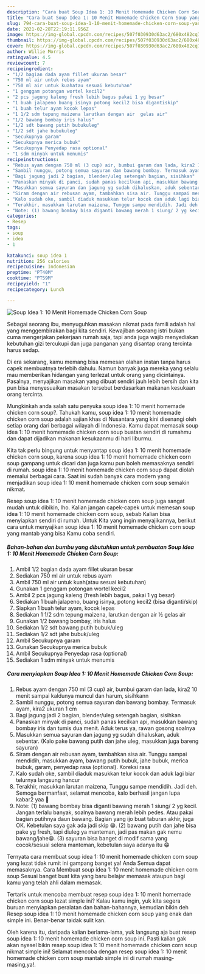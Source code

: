 ```yaml
---
description: "Cara buat Soup Idea 1: 10 Menit Homemade Chicken Corn Soup yang lezat dan Mudah Dibuat"
title: "Cara buat Soup Idea 1: 10 Menit Homemade Chicken Corn Soup yang lezat dan Mudah Dibuat"
slug: 794-cara-buat-soup-idea-1-10-menit-homemade-chicken-corn-soup-yang-lezat-dan-mudah-dibuat
date: 2021-02-28T22:19:11.956Z
image: https://img-global.cpcdn.com/recipes/507f030930d63ac2/680x482cq70/soup-idea-1-10-menit-homemade-chicken-corn-soup-foto-resep-utama.jpg
thumbnail: https://img-global.cpcdn.com/recipes/507f030930d63ac2/680x482cq70/soup-idea-1-10-menit-homemade-chicken-corn-soup-foto-resep-utama.jpg
cover: https://img-global.cpcdn.com/recipes/507f030930d63ac2/680x482cq70/soup-idea-1-10-menit-homemade-chicken-corn-soup-foto-resep-utama.jpg
author: Willie Morris
ratingvalue: 4.5
reviewcount: 7
recipeingredient:
- "1/2 bagian dada ayam fillet ukuran besar"
- "750 ml air untuk rebus ayam"
- "750 ml air untuk kuahatau sesuai kebutuhan"
- "1 genggam potongan wortel kecil2"
- "2 pcs jagung kaleng fresh lebih bagus pakai 1 yg besar"
- "1 buah jalapeno buang isinya potong kecil2 bisa digantiskip"
- "1 buah telur ayam kocok lepas"
- "1 1/2 sdm tepung maizena larutkan dengan air  gelas air"
- "1/2 bawang bombay iris halus"
- "1/2 sdt bawang putih bubukuleg"
- "1/2 sdt jahe bubukuleg"
- "Secukupnya garam"
- "Secukupnya merica bubuk"
- "Secukupnya Penyedap rasa optional"
- "1 sdm minyak untuk menumis"
recipeinstructions:
- "Rebus ayam dengan 750 ml (3 cup) air, bumbui garam dan lada, kira2 10 menit sampai kaldunya muncul dan harum, sisihkann"
- "Sambil nunggu, potong semua sayuran dan bawang bombay. Termasuk ayam, kira2 ukuran 1 cm"
- "Bagi jagung jadi 2 bagian, blender/uleg setengah bagian, sisihkan"
- "Panaskan minyak di panci, sudah panas kecilkan api, masukkan bawang bombay iris dan tumis dua menit. Aduk terus ya, rawan gosong soalnya"
- "Masukkan semua sayuran dan jagung yg sudah dihaluskan, aduk sebentar. (Kalo pake bawang putih dan jahe uleg, masukkan juga bareng sayuran)"
- "Siram dengan air rebusan ayam, tambahkan sisa air. Tunggu sampai mendidih, masukkan ayam, bawang putih bubuk, jahe bubuk, merica bubuk, garam, penyedap rasa (optional). Koreksi rasa"
- "Kalo sudah oke, sambil diaduk masukkan telur kocok dan aduk lagi biar telurnya langsung hancur"
- "Terakhir, masukkan larutan maizena, Tunggu sampe mendidih. Jadi deh. Semoga bermanfaat, selamat mencoba, kalo berhasil jangan lupa kabar2 yaa 👋"
- "Note: (1) bawang bombay bisa diganti bawang merah 1 siung/ 2 yg kecil. Jangan terlalu banyak, soalnya bawang merah lebih pedes. Atau pakai bagian putihnya daun bawang. Bagian yang ijo buat taburan akhir, juga OK. Kebetulan saya gak ada jadi skip 😁. (2) bawang putih dan jahe bisa pake yg fresh, tapi diuleg ya manteman, jadi pas makan gak nemu bawang/jahe😁. (3) sayuran bisa banget di modif sama yang cocok/sesuai selera manteman, kebetulan saya adanya itu 😁"
categories:
- Resep
tags:
- soup
- idea
- 1

katakunci: soup idea 1 
nutrition: 256 calories
recipecuisine: Indonesian
preptime: "PT40M"
cooktime: "PT59M"
recipeyield: "1"
recipecategory: Lunch

---
```



![Soup Idea 1: 10 Menit Homemade Chicken Corn Soup](https://img-global.cpcdn.com/recipes/507f030930d63ac2/680x482cq70/soup-idea-1-10-menit-homemade-chicken-corn-soup-foto-resep-utama.jpg)

Sebagai seorang ibu, menyuguhkan masakan nikmat pada famili adalah hal yang menggembirakan bagi kita sendiri. Kewajiban seorang istri bukan cuma mengerjakan pekerjaan rumah saja, tapi anda juga wajib menyediakan kebutuhan gizi tercukupi dan juga panganan yang disantap orang tercinta harus sedap.

Di era  sekarang, kamu memang bisa memesan olahan instan tanpa harus capek membuatnya terlebih dahulu. Namun banyak juga mereka yang selalu mau memberikan hidangan yang terlezat untuk orang yang dicintainya. Pasalnya, menyajikan masakan yang dibuat sendiri jauh lebih bersih dan kita pun bisa menyesuaikan masakan tersebut berdasarkan makanan kesukaan orang tercinta. 



Mungkinkah anda salah satu penyuka soup idea 1: 10 menit homemade chicken corn soup?. Tahukah kamu, soup idea 1: 10 menit homemade chicken corn soup adalah sajian khas di Nusantara yang kini disenangi oleh setiap orang dari berbagai wilayah di Indonesia. Kamu dapat memasak soup idea 1: 10 menit homemade chicken corn soup buatan sendiri di rumahmu dan dapat dijadikan makanan kesukaanmu di hari liburmu.

Kita tak perlu bingung untuk menyantap soup idea 1: 10 menit homemade chicken corn soup, karena soup idea 1: 10 menit homemade chicken corn soup gampang untuk dicari dan juga kamu pun boleh memasaknya sendiri di rumah. soup idea 1: 10 menit homemade chicken corn soup dapat diolah memalui berbagai cara. Saat ini sudah banyak cara modern yang menjadikan soup idea 1: 10 menit homemade chicken corn soup semakin nikmat.

Resep soup idea 1: 10 menit homemade chicken corn soup juga sangat mudah untuk dibikin, lho. Kalian jangan capek-capek untuk memesan soup idea 1: 10 menit homemade chicken corn soup, sebab Kalian bisa menyiapkan sendiri di rumah. Untuk Kita yang ingin menyajikannya, berikut cara untuk menyajikan soup idea 1: 10 menit homemade chicken corn soup yang mantab yang bisa Kamu coba sendiri.

<!--inarticleads1-->

##### Bahan-bahan dan bumbu yang dibutuhkan untuk pembuatan Soup Idea 1: 10 Menit Homemade Chicken Corn Soup:

1. Ambil 1/2 bagian dada ayam fillet ukuran besar
1. Sediakan 750 ml air untuk rebus ayam
1. Ambil 750 ml air untuk kuah(atau sesuai kebutuhan)
1. Gunakan 1 genggam potongan wortel kecil2
1. Ambil 2 pcs jagung kaleng (fresh lebih bagus, pakai 1 yg besar)
1. Sediakan 1 buah jalapeno, buang isinya, potong kecil2 (bisa diganti/skip)
1. Siapkan 1 buah telur ayam, kocok lepas
1. Sediakan 1 1/2 sdm tepung maizena, larutkan dengan air ½ gelas air
1. Gunakan 1/2 bawang bombay, iris halus
1. Sediakan 1/2 sdt bawang putih bubuk/uleg
1. Sediakan 1/2 sdt jahe bubuk/uleg
1. Ambil Secukupnya garam
1. Gunakan Secukupnya merica bubuk
1. Ambil Secukupnya Penyedap rasa (optional)
1. Sediakan 1 sdm minyak untuk menumis




<!--inarticleads2-->

##### Cara menyiapkan Soup Idea 1: 10 Menit Homemade Chicken Corn Soup:

1. Rebus ayam dengan 750 ml (3 cup) air, bumbui garam dan lada, kira2 10 menit sampai kaldunya muncul dan harum, sisihkann
1. Sambil nunggu, potong semua sayuran dan bawang bombay. Termasuk ayam, kira2 ukuran 1 cm
1. Bagi jagung jadi 2 bagian, blender/uleg setengah bagian, sisihkan
1. Panaskan minyak di panci, sudah panas kecilkan api, masukkan bawang bombay iris dan tumis dua menit. Aduk terus ya, rawan gosong soalnya
1. Masukkan semua sayuran dan jagung yg sudah dihaluskan, aduk sebentar. (Kalo pake bawang putih dan jahe uleg, masukkan juga bareng sayuran)
1. Siram dengan air rebusan ayam, tambahkan sisa air. Tunggu sampai mendidih, masukkan ayam, bawang putih bubuk, jahe bubuk, merica bubuk, garam, penyedap rasa (optional). Koreksi rasa
1. Kalo sudah oke, sambil diaduk masukkan telur kocok dan aduk lagi biar telurnya langsung hancur
1. Terakhir, masukkan larutan maizena, Tunggu sampe mendidih. Jadi deh. Semoga bermanfaat, selamat mencoba, kalo berhasil jangan lupa kabar2 yaa 👋
1. Note: (1) bawang bombay bisa diganti bawang merah 1 siung/ 2 yg kecil. Jangan terlalu banyak, soalnya bawang merah lebih pedes. Atau pakai bagian putihnya daun bawang. Bagian yang ijo buat taburan akhir, juga OK. Kebetulan saya gak ada jadi skip 😁. (2) bawang putih dan jahe bisa pake yg fresh, tapi diuleg ya manteman, jadi pas makan gak nemu bawang/jahe😁. (3) sayuran bisa banget di modif sama yang cocok/sesuai selera manteman, kebetulan saya adanya itu 😁




Ternyata cara membuat soup idea 1: 10 menit homemade chicken corn soup yang lezat tidak rumit ini gampang banget ya! Anda Semua dapat memasaknya. Cara Membuat soup idea 1: 10 menit homemade chicken corn soup Sesuai banget buat kita yang baru belajar memasak ataupun bagi kamu yang telah ahli dalam memasak.

Tertarik untuk mencoba membuat resep soup idea 1: 10 menit homemade chicken corn soup lezat simple ini? Kalau kamu ingin, yuk kita segera buruan menyiapkan peralatan dan bahan-bahannya, kemudian bikin deh Resep soup idea 1: 10 menit homemade chicken corn soup yang enak dan simple ini. Benar-benar taidak sulit kan. 

Oleh karena itu, daripada kalian berlama-lama, yuk langsung aja buat resep soup idea 1: 10 menit homemade chicken corn soup ini. Pasti kalian gak akan nyesel bikin resep soup idea 1: 10 menit homemade chicken corn soup nikmat simple ini! Selamat mencoba dengan resep soup idea 1: 10 menit homemade chicken corn soup mantab simple ini di rumah masing-masing,ya!.

